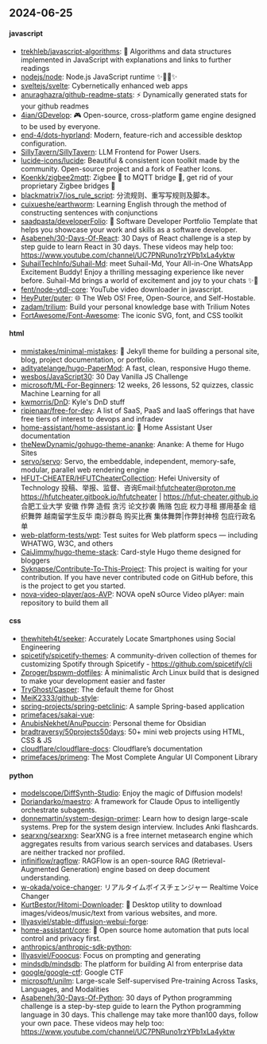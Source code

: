## 2024-06-25

#### javascript
* [trekhleb/javascript-algorithms](https://github.com/trekhleb/javascript-algorithms): 📝 Algorithms and data structures implemented in JavaScript with explanations and links to further readings
* [nodejs/node](https://github.com/nodejs/node): Node.js JavaScript runtime ✨🐢🚀✨
* [sveltejs/svelte](https://github.com/sveltejs/svelte): Cybernetically enhanced web apps
* [anuraghazra/github-readme-stats](https://github.com/anuraghazra/github-readme-stats): ⚡ Dynamically generated stats for your github readmes
* [4ian/GDevelop](https://github.com/4ian/GDevelop): 🎮 Open-source, cross-platform game engine designed to be used by everyone.
* [end-4/dots-hyprland](https://github.com/end-4/dots-hyprland): Modern, feature-rich and accessible desktop configuration.
* [SillyTavern/SillyTavern](https://github.com/SillyTavern/SillyTavern): LLM Frontend for Power Users.
* [lucide-icons/lucide](https://github.com/lucide-icons/lucide): Beautiful & consistent icon toolkit made by the community. Open-source project and a fork of Feather Icons.
* [Koenkk/zigbee2mqtt](https://github.com/Koenkk/zigbee2mqtt): Zigbee 🐝 to MQTT bridge 🌉, get rid of your proprietary Zigbee bridges 🔨
* [blackmatrix7/ios_rule_script](https://github.com/blackmatrix7/ios_rule_script): 分流规则、重写写规则及脚本。
* [cuixueshe/earthworm](https://github.com/cuixueshe/earthworm): Learning English through the method of constructing sentences with conjunctions
* [saadpasta/developerFolio](https://github.com/saadpasta/developerFolio): 🚀 Software Developer Portfolio Template that helps you showcase your work and skills as a software developer.
* [Asabeneh/30-Days-Of-React](https://github.com/Asabeneh/30-Days-Of-React): 30 Days of React challenge is a step by step guide to learn React in 30 days. These videos may help too: https://www.youtube.com/channel/UC7PNRuno1rzYPb1xLa4yktw
* [SuhailTechInfo/Suhail-Md](https://github.com/SuhailTechInfo/Suhail-Md): meet Suhail-Md, Your All-in-One WhatsApp Excitement Buddy! Enjoy a thrilling messaging experience like never before. Suhail-Md brings a world of excitement and joy to your chats ✨🤖
* [fent/node-ytdl-core](https://github.com/fent/node-ytdl-core): YouTube video downloader in javascript.
* [HeyPuter/puter](https://github.com/HeyPuter/puter): 🌐 The Web OS! Free, Open-Source, and Self-Hostable.
* [zadam/trilium](https://github.com/zadam/trilium): Build your personal knowledge base with Trilium Notes
* [FortAwesome/Font-Awesome](https://github.com/FortAwesome/Font-Awesome): The iconic SVG, font, and CSS toolkit

#### html
* [mmistakes/minimal-mistakes](https://github.com/mmistakes/minimal-mistakes): 📐 Jekyll theme for building a personal site, blog, project documentation, or portfolio.
* [adityatelange/hugo-PaperMod](https://github.com/adityatelange/hugo-PaperMod): A fast, clean, responsive Hugo theme.
* [wesbos/JavaScript30](https://github.com/wesbos/JavaScript30): 30 Day Vanilla JS Challenge
* [microsoft/ML-For-Beginners](https://github.com/microsoft/ML-For-Beginners): 12 weeks, 26 lessons, 52 quizzes, classic Machine Learning for all
* [kwmorris/DnD](https://github.com/kwmorris/DnD): Kyle's DnD stuff
* [ripienaar/free-for-dev](https://github.com/ripienaar/free-for-dev): A list of SaaS, PaaS and IaaS offerings that have free tiers of interest to devops and infradev
* [home-assistant/home-assistant.io](https://github.com/home-assistant/home-assistant.io): 📘 Home Assistant User documentation
* [theNewDynamic/gohugo-theme-ananke](https://github.com/theNewDynamic/gohugo-theme-ananke): Ananke: A theme for Hugo Sites
* [servo/servo](https://github.com/servo/servo): Servo, the embeddable, independent, memory-safe, modular, parallel web rendering engine
* [HFUT-CHEATER/HFUTCheaterCollection](https://github.com/HFUT-CHEATER/HFUTCheaterCollection): Hefei University of Technology 投稿、举报、监督、咨询Email:hfutcheater@proton.me https://hfutcheater.gitbook.io/hfutcheater | https://hfut-cheater.github.io 合肥工业大学 安徽 作弊 造假 贪污 论文抄袭 贿赂 包庇 权力寻租 挪用基金 组织舞弊 越南留学生反华 南沙群岛 购买比赛 集体舞弊|作弊封神榜 包庇行政名单
* [web-platform-tests/wpt](https://github.com/web-platform-tests/wpt): Test suites for Web platform specs — including WHATWG, W3C, and others
* [CaiJimmy/hugo-theme-stack](https://github.com/CaiJimmy/hugo-theme-stack): Card-style Hugo theme designed for bloggers
* [Syknapse/Contribute-To-This-Project](https://github.com/Syknapse/Contribute-To-This-Project): This project is waiting for your contribution. If you have never contributed code on GitHub before, this is the project to get you started.
* [nova-video-player/aos-AVP](https://github.com/nova-video-player/aos-AVP): NOVA opeN sOurce Video plAyer: main repository to build them all

#### css
* [thewhiteh4t/seeker](https://github.com/thewhiteh4t/seeker): Accurately Locate Smartphones using Social Engineering
* [spicetify/spicetify-themes](https://github.com/spicetify/spicetify-themes): A community-driven collection of themes for customizing Spotify through Spicetify - https://github.com/spicetify/cli
* [Zproger/bspwm-dotfiles](https://github.com/Zproger/bspwm-dotfiles): A minimalistic Arch Linux build that is designed to make your development easier and faster
* [TryGhost/Casper](https://github.com/TryGhost/Casper): The default theme for Ghost
* [MeiK2333/github-style](https://github.com/MeiK2333/github-style): 
* [spring-projects/spring-petclinic](https://github.com/spring-projects/spring-petclinic): A sample Spring-based application
* [primefaces/sakai-vue](https://github.com/primefaces/sakai-vue): 
* [AnubisNekhet/AnuPpuccin](https://github.com/AnubisNekhet/AnuPpuccin): Personal theme for Obsidian
* [bradtraversy/50projects50days](https://github.com/bradtraversy/50projects50days): 50+ mini web projects using HTML, CSS & JS
* [cloudflare/cloudflare-docs](https://github.com/cloudflare/cloudflare-docs): Cloudflare’s documentation
* [primefaces/primeng](https://github.com/primefaces/primeng): The Most Complete Angular UI Component Library

#### python
* [modelscope/DiffSynth-Studio](https://github.com/modelscope/DiffSynth-Studio): Enjoy the magic of Diffusion models!
* [Doriandarko/maestro](https://github.com/Doriandarko/maestro): A framework for Claude Opus to intelligently orchestrate subagents.
* [donnemartin/system-design-primer](https://github.com/donnemartin/system-design-primer): Learn how to design large-scale systems. Prep for the system design interview. Includes Anki flashcards.
* [searxng/searxng](https://github.com/searxng/searxng): SearXNG is a free internet metasearch engine which aggregates results from various search services and databases. Users are neither tracked nor profiled.
* [infiniflow/ragflow](https://github.com/infiniflow/ragflow): RAGFlow is an open-source RAG (Retrieval-Augmented Generation) engine based on deep document understanding.
* [w-okada/voice-changer](https://github.com/w-okada/voice-changer): リアルタイムボイスチェンジャー Realtime Voice Changer
* [KurtBestor/Hitomi-Downloader](https://github.com/KurtBestor/Hitomi-Downloader): 🍰 Desktop utility to download images/videos/music/text from various websites, and more.
* [lllyasviel/stable-diffusion-webui-forge](https://github.com/lllyasviel/stable-diffusion-webui-forge): 
* [home-assistant/core](https://github.com/home-assistant/core): 🏡 Open source home automation that puts local control and privacy first.
* [anthropics/anthropic-sdk-python](https://github.com/anthropics/anthropic-sdk-python): 
* [lllyasviel/Fooocus](https://github.com/lllyasviel/Fooocus): Focus on prompting and generating
* [mindsdb/mindsdb](https://github.com/mindsdb/mindsdb): The platform for building AI from enterprise data
* [google/google-ctf](https://github.com/google/google-ctf): Google CTF
* [microsoft/unilm](https://github.com/microsoft/unilm): Large-scale Self-supervised Pre-training Across Tasks, Languages, and Modalities
* [Asabeneh/30-Days-Of-Python](https://github.com/Asabeneh/30-Days-Of-Python): 30 days of Python programming challenge is a step-by-step guide to learn the Python programming language in 30 days. This challenge may take more than100 days, follow your own pace. These videos may help too: https://www.youtube.com/channel/UC7PNRuno1rzYPb1xLa4yktw
